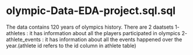 # olympic-Data-EDA-project.sql.sql
The data contains 120 years of olympics history. There are 2 daatsets  1- athletes : it has information about all the players participated in olympics 2- athlete_events : it has information about all the events happened over the year.(athlete id refers to the id column in athlete table)
